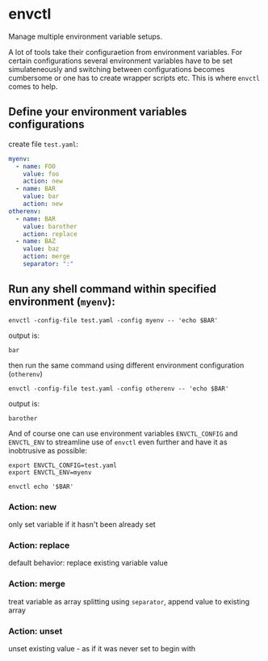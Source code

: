 # envctl

Manage multiple environment variable setups.

A lot of tools take their configuraetion from environment variables. For certain configurations several environment variables have to be set simulateneously and switching between configurations becomes cumbersome or one has to create wrapper scripts etc. This is where `envctl` comes to help.

## Define your environment variables configurations

create file `test.yaml`:

```yaml
myenv:
  - name: FOO
    value: foo 
    action: new
  - name: BAR
    value: bar 
    action: new
otherenv:
  - name: BAR
    value: barother
    action: replace
  - name: BAZ
    value: baz 
    action: merge
    separator: ":"
```

## Run any shell command within specified environment (`myenv`):

```shell
envctl -config-file test.yaml -config myenv -- 'echo $BAR'
```
output is:

```
bar
```

then run the same command using different environment configuration (`otherenv`)

```shell
envctl -config-file test.yaml -config otherenv -- 'echo $BAR'
```
output is:

```
barother
```

And of course one can use environment variables `ENVCTL_CONFIG` and `ENVCTL_ENV` to streamline use of `envctl` even further and have it as inobtrusive as possible:

```shell
export ENVCTL_CONFIG=test.yaml
export ENVCTL_ENV=myenv

envctl echo '$BAR'
```

### Action: new

only set variable if it hasn't been already set

### Action: replace

default behavior: replace existing variable value

### Action: merge

treat variable as array splitting using `separator`, append value to existing array

### Action: unset

unset existing value - as if it was never set to begin with
